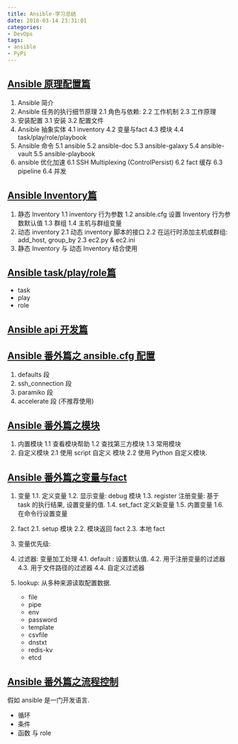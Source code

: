 ```yaml
---
title: Ansible-学习总结
date: 2018-03-14 23:31:01
categories:
- DevOps
tags:
- ansible
- PyPi
---
```

## [Ansible 原理配置篇](/documents/ansible/Ansible-%E5%9F%BA%E6%9C%AC%E5%8E%9F%E7%90%86%E4%B8%8E%E5%AE%89%E8%A3%85%E9%85%8D%E7%BD%AE)
1. Ansible 简介
2. Ansible 任务的执行细节原理
2.1 角色与依赖:
2.2 工作机制
2.3 工作原理
3. 安装配置
3.1 安装
3.2 配置文件
4. Ansible 抽象实体
4.1 inventory
4.2 变量与fact
4.3 模块
4.4 task/play/role/playbook
5. Ansible 命令
5.1 ansible
5.2 ansible-doc
5.3 ansible-galaxy
5.4 ansible-vault
5.5 ansible-playbook
6. ansible 优化加速
6.1 SSH Multiplexing (ControlPersist)
6.2 fact 缓存
6.3 pipeline
6.4 并发

## [Ansible Inventory篇](/documents/ansible/Ansible-Inventory)
1. 静态 Inventory
1.1 inventory 行为参数
1.2 ansible.cfg 设置 Inventory 行为参数默认值
1.3 群组
1.4 主机与群组变量
2. 动态 inventory
2.1 动态 inventory 脚本的接口
2.2 在运行时添加主机或群组: add_host, group_by
2.3 ec2.py & ec2.ini
3. 静态 Inventory 与 动态 Inventory 结合使用

## [Ansible task/play/role篇](/documents/ansible/Ansible-task-role-playbook)
- task
- play
- role

## [Ansible api 开发篇](/documents/ansible/Ansible-API)

## [Ansible 番外篇之 ansible.cfg 配置](/documents/ansible/Ansible-%E9%85%8D%E7%BD%AE%E6%96%87%E4%BB%B6)

1. defaults 段
2. ssh_connection 段
3. paramiko 段
4. accelerate 段 (不推荐使用)

## [Ansible 番外篇之模块](/documents/ansible/Ansible-%E6%A8%A1%E5%9D%97)
1. 内置模块
1.1 查看模块帮助
1.2 查找第三方模块
1.3 常用模块
2. 自定义模块
2.1 使用 script 自定义 模块
2.2 使用 Python 自定义模块.

## [Ansible 番外篇之变量与fact](/documents/ansible/Ansible-%E5%8F%98%E9%87%8F)
1. 变量
1.1. 定义变量
1.2. 显示变量: debug 模块
1.3. register 注册变量: 基于 task 的执行结果, 设置变量的值.
1.4. set_fact 定义新变量
1.5. 内置变量
1.6. 在命令行设置变量
2. fact
2.1. setup 模块
2.2. 模块返回 fact
2.3. 本地 fact
3. 变量优先级:
4. 过滤器: 变量加工处理
4.1. default : 设置默认值.
4.2. 用于注册变量的过滤器
4.3. 用于文件路径的过滤器
4.4. 自定义过滤器
5. lookup: 从多种来源读取配置数据.

    - file
    - pipe
    - env
    - password
    - template
    - csvfile
    - dnstxt
    - redis-kv
    - etcd

## [Ansible 番外篇之流程控制](/documents/ansible/Ansible-%E6%B5%81%E7%A8%8B%E6%8E%A7%E5%88%B6)
假如 ansible 是一门开发语言.
- 循环
- 条件
- 函数 与 role